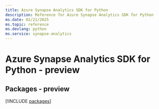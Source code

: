 ```yaml
---
title: Azure Synapse Analytics SDK for Python
description: Reference for Azure Synapse Analytics SDK for Python
ms.date: 02/21/2025
ms.topic: reference
ms.devlang: python
ms.service: synapse-analytics
---
```

# Azure Synapse Analytics SDK for Python - preview
## Packages - preview
[!INCLUDE [packages](synapse-analytics-index.md)]